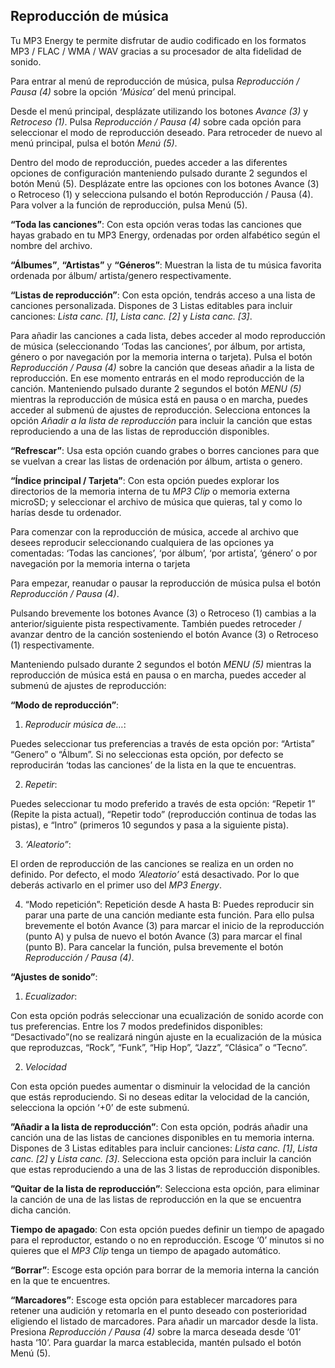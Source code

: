 ## Reproducción de música

Tu MP3 Energy te permite disfrutar de audio codificado en los formatos MP3 / FLAC / WMA / WAV gracias a su procesador de alta fidelidad de sonido. 

Para entrar al menú de reproducción de música, pulsa *Reproducción / Pausa (4)* sobre la opción *‘Música’* del menú principal.

Desde el menú principal, desplázate utilizando los botones *Avance (3)* y *Retroceso (1)*. Pulsa *Reproducción / Pausa (4)* sobre cada opción para seleccionar el modo de reproducción deseado. Para retroceder de nuevo al menú principal, pulsa el botón *Menú (5)*.

Dentro del modo de reproducción, puedes acceder a las diferentes opciones de configuración manteniendo pulsado durante 2 segundos el botón Menú (5). Desplázate entre las opciones con los botones Avance (3) o Retroceso (1) y selecciona pulsando el botón Reproducción / Pausa (4). Para volver a la función de reproducción, pulsa Menú (5).

**“Toda las canciones”**: 
Con esta opción veras todas las canciones que hayas grabado en tu MP3 Energy, ordenadas por orden alfabético según el nombre del archivo.

**“Álbumes”**, **“Artistas”** y **“Géneros”**: Muestran la lista de tu música favorita ordenada por álbum/ artista/genero respectivamente.


**“Listas de reproducción”**: Con esta opción, tendrás acceso a una lista de canciones personalizada.  Dispones de 3 Listas editables para incluir canciones: *Lista canc. [1]*, *Lista canc. [2]* y *Lista canc. [3]*. 

Para añadir las canciones a cada lista, debes acceder al modo reproducción de música (seleccionando ‘Todas las canciones’, por álbum, por artista, género o por navegación por la memoria interna o tarjeta).  Pulsa el botón *Reproducción / Pausa (4)* sobre la canción que deseas añadir a la lista de reproducción. En ese momento entrarás en el modo reproducción de la canción. Manteniendo pulsado durante 2 segundos el botón *MENU (5)* mientras la reproducción de música está en pausa o en marcha, puedes acceder al submenú de ajustes de reproducción. Selecciona entonces la opción *Añadir a la lista de reproducción* para incluir la canción que estas reproduciendo a una de las listas de reproducción disponibles.


**“Refrescar”**: Usa esta opción cuando grabes o borres canciones para que se vuelvan a crear las listas de ordenación por álbum, artista o genero.


**“Índice principal / Tarjeta”**: 
Con esta opción puedes explorar los directorios de la memoria interna de tu *MP3 Clip* o memoria externa microSD; y seleccionar el archivo de música que quieras, tal y como lo harías desde tu ordenador.

Para comenzar con la reproducción de música, accede al archivo que desees reproducir seleccionando cualquiera de las opciones ya comentadas: ‘Todas las canciones’, ‘por álbum’, ‘por artista’, ‘género’ o por navegación por la memoria interna o tarjeta 

Para empezar, reanudar o pausar la reproducción de música pulsa el botón *Reproducción / Pausa (4)*.

Pulsando brevemente los botones Avance (3) o Retroceso (1) cambias a la anterior/siguiente pista respectivamente. También puedes retroceder / avanzar dentro de la canción sosteniendo el botón Avance (3) o Retroceso (1) respectivamente.

Manteniendo pulsado durante 2 segundos el botón *MENU (5)* mientras la reproducción de música está en pausa o en marcha, puedes acceder al submenú de ajustes de reproducción:

**“Modo de reproducción”**: 

1.	*Reproducir música de…*:

Puedes seleccionar tus preferencias a través de esta opción por: “Artista” “Genero” o  “Álbum”. Si no seleccionas esta opción, por defecto se reproducirán ‘todas las canciones’  de la lista en la que te encuentras.


2.	*Repetir*:

Puedes seleccionar tu modo preferido a través de esta opción: “Repetir 1” (Repite la pista actual), “Repetir todo” (reproducción continua de todas las pistas), e “Intro” (primeros 10 segundos y pasa a la siguiente pista).

3.	*‘Aleatorio”*: 

El orden de reproducción de las canciones se realiza en un orden no definido. Por defecto, el modo *’Aleatorio’* está desactivado. Por lo que deberás activarlo en el primer uso del *MP3 Energy*.

4.	“Modo repetición”: 
Repetición desde A hasta B: Puedes reproducir sin parar una parte de una canción mediante esta función. Para ello pulsa brevemente el botón Avance (3) para marcar el inicio de la reproducción (punto A) y pulsa de nuevo el botón Avance (3) para marcar el final (punto B). Para cancelar la función, pulsa brevemente el botón *Reproducción / Pausa (4)*.


**“Ajustes de sonido”**:

1.	*Ecualizador*:

Con esta opción podrás seleccionar una ecualización de sonido acorde con tus preferencias. Entre los 7 modos predefinidos  disponibles: “Desactivado”(no se realizará ningún ajuste en la ecualización de la música que reproduzcas, “Rock”, “Funk”, “Hip Hop”, “Jazz”, “Clásica” o “Tecno”. 

2.	*Velocidad* 

Con esta opción puedes aumentar o disminuir la velocidad de la canción que estás reproduciendo. Si no deseas editar la velocidad de la canción, selecciona la opción ‘+0’ de este submenú.


**”Añadir a la lista de reproducción”**: Con esta opción, podrás añadir una canción una de las listas de canciones disponibles en tu memoria interna.  Dispones de 3 Listas editables para incluir canciones: *Lista canc. [1]*, *Lista canc. [2]* y *Lista canc. [3]*. Selecciona esta opción para incluir la canción que estas reproduciendo a una de las 3 listas de reproducción disponibles.

**”Quitar de la lista de reproducción”**: Selecciona esta opción, para eliminar la canción de una de las listas de reproducción en la que se encuentra dicha canción. 

**Tiempo de apagado**: Con esta opción puedes definir un tiempo de apagado para el reproductor, estando o no en reproducción. Escoge ‘0’ minutos si no quieres que el *MP3 Clip* tenga un tiempo de apagado automático.

**“Borrar”**: Escoge esta opción para borrar de la memoria interna la canción en la que te encuentres.

**“Marcadores”**: Escoge esta opción para establecer marcadores para retener una audición y retomarla en el punto deseado con posterioridad eligiendo el listado de marcadores. Para añadir un marcador desde la lista. Presiona *Reproducción / Pausa (4)* sobre la marca deseada desde ‘01’ hasta ‘10’. Para guardar la marca establecida, mantén pulsado el botón Menú (5).

